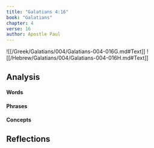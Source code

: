 ```yaml
---
title: "Galatians 4:16"
book: "Galatians"
chapter: 4
verse: 16
author: Apostle Paul
---
```

![[/Greek/Galatians/004/Galatians-004-016G.md#Text]]
![[/Hebrew/Galatians/004/Galatians-004-016H.md#Text]]

## Analysis

#### Words

#### Phrases

#### Concepts

## Reflections
